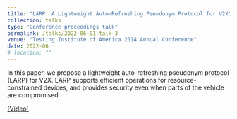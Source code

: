 ```yaml
---
title: "LARP: A Lightweight Auto-Refreshing Pseudonym Protocol for V2X"
collection: talks
type: "Conference proceedings talk"
permalink: /talks/2022-06-01-talk-3
venue: "Testing Institute of America 2014 Annual Conference"
date: 2022-06
# location: ""
---
```


 In this paper, we propose a lightweight auto-refreshing pseudonym protocol (LARP) for V2X. LARP supports efficient operations for resource-constrained devices, and provides security even when parts of the vehicle are compromised.

[\[Video\]](https://dl.acm.org/doi/abs/10.1145/3532105.3535027#)